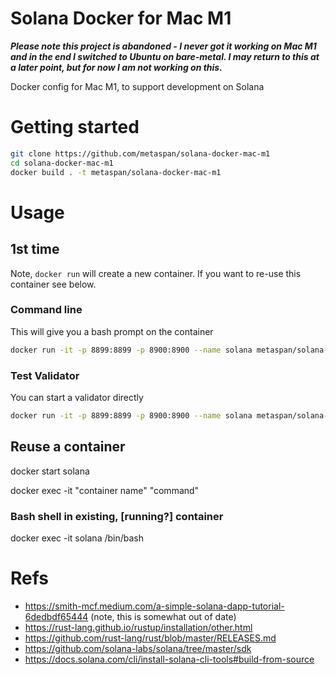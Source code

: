 # Solana Docker for Mac M1

_**Please note this project is abandoned - I never got it working on Mac M1 and in the end I switched to Ubuntu on bare-metal.
I may return to this at a later point, but for now I am not working on this.**_

Docker config for Mac M1, to support development on Solana

# Getting started

``` bash
git clone https://github.com/metaspan/solana-docker-mac-m1
cd solana-docker-mac-m1
docker build . -t metaspan/solana-docker-mac-m1
```

# Usage

## 1st time

Note, `docker run` will create a new container. If you want to re-use this container see below.

### Command line
This will give you a bash prompt on the container
```bash
docker run -it -p 8899:8899 -p 8900:8900 --name solana metaspan/solana-docker-mac-m1
```

### Test Validator
You can start a validator directly
```bash
docker run -it -p 8899:8899 -p 8900:8900 --name solana metaspan/solana-docker-mac-m1 solana-test-validator
```

## Reuse a container

docker start solana

docker exec -it "container name" "command"
  
### Bash shell in existing, [running?] container

docker exec -it solana /bin/bash

# Refs
- https://smith-mcf.medium.com/a-simple-solana-dapp-tutorial-6dedbdf65444 (note, this is somewhat out of date)
- https://rust-lang.github.io/rustup/installation/other.html
- https://github.com/rust-lang/rust/blob/master/RELEASES.md
- https://github.com/solana-labs/solana/tree/master/sdk
- https://docs.solana.com/cli/install-solana-cli-tools#build-from-source
